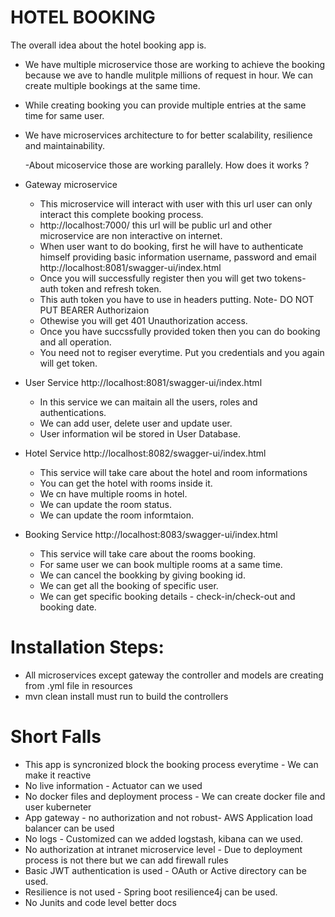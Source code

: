 # HOTEL BOOKING
The overall idea about the hotel booking app is.
- We have multiple microservice those are working to achieve the booking because we ave to handle mulitple millions of request in hour. We can create multiple bookings at the same time.
- While creating booking you can provide multiple entries at the same time for same user.
- We have microservices architecture to for better scalability, resilience and maintainability. 
  
  -About micoservice those are working parallely.
How does it works ?
- Gateway microservice
  - This microservice will interact with user with this url user can only interact this complete booking process.
  - http://localhost:7000/ this url will be public url and other microservice are non interactive on internet.
  - When user want to do booking, first he will have to authenticate himself providing basic information username, password and email http://localhost:8081/swagger-ui/index.html
  - Once you will successfully register then you will get two tokens- auth token and refresh token.
  - This auth token you have to use in headers putting. Note- DO NOT PUT BEARER
      Authorizaion <token>
  - Othewise you will get 401 Unauthorization access.
  - Once you have succssfully provided token then you can do booking and all operation.
  - You need not to regiser everytime. Put you credentials and you again will get token.

- User Service http://localhost:8081/swagger-ui/index.html
  - In this service we can maitain all the users, roles and authentications.
  - We can add user, delete user and update user.    
  - User information wil be stored in User Database.

- Hotel Service http://localhost:8082/swagger-ui/index.html
  - This service will take care about the hotel and room informations
  - You can get the hotel with rooms inside it.
  - We cn have multiple rooms in hotel.
  - We can update the room status.
  - We can update the room informtaion.

- Booking Service http://localhost:8083/swagger-ui/index.html
  - This service will take care about the rooms booking.
  - For same user we can book multiple rooms at a same time.
  - We can cancel the bookking by giving booking id.
  - We can get all the booking of specific user.
  - We can get specific booking details - check-in/check-out and booking date.
 
# Installation Steps:
  - All microservices except gateway the controller and models are creating from <swagger>.yml file in resources
  - mvn clean install must run to build the controllers

# Short Falls
- This app is syncronized block the booking process everytime - We can make it reactive
- No live information - Actuator can we used
- No docker files and deployment process - We can create docker file and user kuberneter
- App gateway - no authorization and not robust- AWS Application load balancer can be used
- No logs - Customized can we added logstash, kibana can we used.
- No authorization at intranet microservice level - Due to deployment process is not there but we can add firewall rules
- Basic JWT authentication is used - OAuth or Active directory can be used.
- Resilience is not used - Spring boot resilience4j can be used.
- No Junits and code level better docs
    
